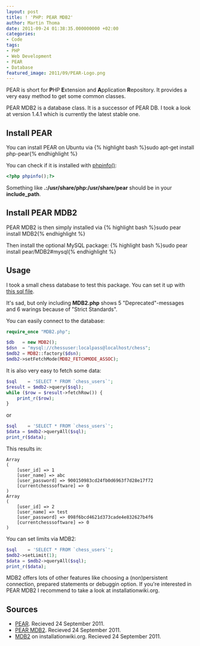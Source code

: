 ```yaml
---
layout: post
title: ! 'PHP: PEAR MDB2'
author: Martin Thoma
date: 2011-09-24 01:38:35.000000000 +02:00
categories:
- Code
tags:
- PHP
- Web Development
- PEAR
- Database
featured_image: 2011/09/PEAR-Logo.png
---
```

PEAR is short for <strong>P</strong>HP <strong>E</strong>xtension and <strong>A</strong>pplication <strong>R</strong>epository. It provides a very easy method to get some common classes.

PEAR MDB2 is a database class. It is a successor of PEAR DB. I took a look at version 1.4.1 which is currently the latest stable one.

<h2>Install PEAR</h2>
You can install PEAR on Ubuntu via
{% highlight bash %}sudo apt-get install php-pear{% endhighlight %}

You can check if it is installed with <a href="http://php.net/manual/en/function.phpinfo.php">phpinfo()</a>:

```php
<?php phpinfo();?>
```

Something like <strong>.:/usr/share/php:/usr/share/pear</strong> should be in your <strong>include_path</strong>.

<h2>Install PEAR MDB2</h2>
PEAR MDB2 is then simply installed via
{% highlight bash %}sudo pear install MDB2{% endhighlight %}

Then install the optional MySQL package:
{% highlight bash %}sudo pear install pear/MDB2#mysql{% endhighlight %}

<h2>Usage</h2>
I took a small chess database to test this package. You can set it up with <a href="http://code.google.com/p/community-chess/source/browse/trunk/install/chess.sql?spec=svn99&r=98">this sql file</a>.

It's sad, but only including <strong>MDB2.php</strong> shows 5 "Deprecated"-messages and 6 warings because of "Strict Standards".

You can easily connect to the database:

```php
require_once "MDB2.php";

$db   = new MDB2();
$dsn  = "mysql://chessuser:localpass@localhost/chess";
$mdb2 = MDB2::factory($dsn);
$mdb2->setFetchMode(MDB2_FETCHMODE_ASSOC);
```

It is also very easy to fetch some data:

```php
$sql    = 'SELECT * FROM `chess_users`';
$result = $mdb2->query($sql);
while ($row = $result->fetchRow()) {
    print_r($row);
}
```

or 

```php
$sql    = 'SELECT * FROM `chess_users`';
$data = $mdb2->queryAll($sql);
print_r($data);
```

This results in:

```text
Array
(
    [user_id] => 1
    [user_name] => abc
    [user_password] => 900150983cd24fb0d6963f7d28e17f72
    [currentchesssoftware] => 0
)
Array
(
    [user_id] => 2
    [user_name] => test
    [user_password] => 098f6bcd4621d373cade4e832627b4f6
    [currentchesssoftware] => 0
)
```

You can set limits via MDB2:

```php
$sql    = 'SELECT * FROM `chess_users`';
$mdb2->setLimit(1);
$data = $mdb2->queryAll($sql);
print_r($data);
```

MDB2 offers lots of other features like choosing a (non)persistent connection, prepared statements or debuggin option. If you're interested in PEAR MDB2 I recommend to take a look at installationwiki.org.

<h2>Sources</h2>
<ul>
    <li><a href="http://en.wikipedia.org/wiki/PEAR" title="PEAR">PEAR</a>. Recieved 24 September 2011.</li>
    <li><a href="http://pear.php.net/package/MDB2" title="PEAR MDB2">PEAR MDB2</a>. Recieved 24 September 2011.</li>
    <li><a href="http://www.installationwiki.org/MDB2">MDB2</a> on installationwiki.org. Recieved 24 September 2011.</li>
</ul>
